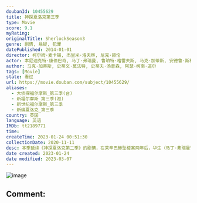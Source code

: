```yaml
---
doubanId: 10455629
title: 神探夏洛克第三季
type: Movie
score: 9.1
myRating: 
originalTitle: SherlockSeason3
genre: 剧情, 悬疑, 犯罪
datePublished: 2014-01-01
director: 柯尔姆·麦卡锡, 杰里米·洛夫林, 尼克·赫伦
actor: 本尼迪克特·康伯巴奇, 马丁·弗瑞曼, 鲁珀特·格雷夫斯, 马克·加蒂斯, 安德鲁·斯科特, 劳拉·普沃, 尤娜·斯塔布斯, 露易丝·布瑞丽, 阿曼达·阿宾顿, 乔纳森·阿里斯, 婉妲·泛森, 蒂莫西·卡尔顿, 大卫·芬恩, 莎朗·鲁妮, 里克·沃登, 戴维·甘特, 艾德·伯奇, 利萨·麦克阿里斯特, 达伦·布朗, 拉斯科·阿特金斯, 拉斯·米克尔森, 亚当·普里克特, 保罗·沃伦, 琳赛·邓肯, 阿尔弗雷德·伊诺奇, 爱丽丝·洛维, 埃利斯戴尔·皮特里, 汤姆·布鲁克, 里图·阿亚, 雯叶特·罗宾逊, 西蒙·坤茨, 乔治娜·里奇, 亚斯明·阿克拉姆, 威尔·基恩, 亚当·格里夫斯
author: 马克·加蒂斯, 史蒂文·莫法特, 史蒂夫·汤普森, 阿瑟·柯南·道尔
tags: [Movie]
state: 看过
url: https://movie.douban.com/subject/10455629/
aliases:
  - 大侦探福尔摩斯_第三季(台)
  - 新福尔摩斯_第三季(港)
  - 新世纪福尔摩斯_第三季
  - 新编夏洛克_第三季
country: 英国
language: 英语
IMDb: tt2189771
time: 
createTime: 2023-01-24 00:51:30
collectionDate: 2020-11-11
desc: 本季延续《神探夏洛克第二季》的剧情，在莱辛巴赫坠楼案两年后，华生（马丁·弗瑞曼饰）努力让生活重新步上正轨，集美丽与智慧于一身的玛丽·摩斯坦（阿曼达·艾宾顿饰）将与华生一同步入和谐浪漫的人生新阶段。然而...
date created: 2023-01-24
date modified: 2023-03-07
---
```


![image](p2167331225.jpg)

Comment:
---
